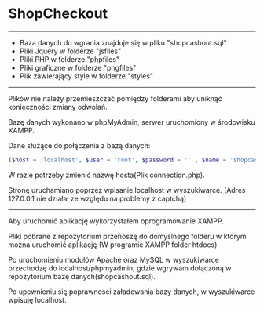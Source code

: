# ShopCheckout
---------------------------------------------------------------
* Baza danych do wgrania znajduje się w pliku "shopcashout.sql"
* Pliki Jquery w folderze "jsfiles"
* Pliki PHP w folderze "phpfiles"
* Pliki graficzne w folderze "pngfiles"
* Plik zawierający style w folderze "styles"
---------------------------------------------------------------
Plików nie należy przemieszczać pomiędzy folderami aby uniknąć konieczności zmiany odwołań.

Bazę danych wykonano w phpMyAdmin, serwer uruchomiony w środowisku XAMPP.

Dane służące do połączenia z bazą danych:
```php 
($host = 'localhost', $user = 'root', $password = '' , $name = 'shopcashout');
```
W razie potrzeby zmienić nazwę hosta(Plik connection.php).

Stronę uruchamiano poprzez wpisanie localhost w wyszukiwarce. (Adres 127.0.0.1 nie działał ze względu na problemy z captchą)

------ 
Aby uruchomić aplikację wykorzystałem oprogramowanie XAMPP. 

Pliki pobrane z repozytorium przenoszę do domyślnego folderu w którym można uruchomić aplikację (W programie XAMPP folder htdocs)

Po uruchomieniu modułów Apache oraz MySQL w wyszukiwarce przechodzę do localhost/phpmyadmin, gdzie wgrywam dołączoną w repozytorium bazę danych(shopcashout.sql).

Po upewnieniu się poprawności załadowania bazy danych, w wyszukiwarce wpisuję localhost. 


